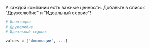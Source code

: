 У каждой компании есть важные ценности. Добавьте в список "Дружелюбие" и "Идеальный сервис"!

```python
# Инновации
# Дружелюбие
# Идеальный сервис

values = ["Инновации", ...]
```
